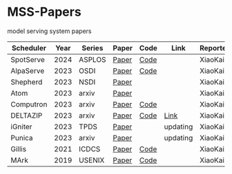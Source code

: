 # MSS-Papers
model serving system papers

| **Scheduler** | Year | **Series** | **Paper**                                                    | **Code**                                             | Link                                                         | Reporter |
| ------------- | ---- | ---------- | ------------------------------------------------------------ | ---------------------------------------------------- | ------------------------------------------------------------ | -------- |
| SpotServe     | 2024 | ASPLOS     | [Paper](https://arxiv.org/pdf/2311.15566.pdf)                | [Code](https://github.com/Hsword/SpotServe)          |                                                              | XiaoKai  |
| AlpaServe     | 2023 | OSDI       | [Paper](https://www.usenix.org/system/files/osdi23-li-zhuohan.pdf) | [Code](https://github.com/alpa-projects/mms)         |                                                              | XiaoKai  |
| Shepherd      | 2023 | NSDI       | [Paper](https://www.usenix.org/system/files/nsdi23-zhang-hong.pdf) |                                                      |                                                              | XiaoKai  |
| Atom          | 2023 | arxiv      | [Paper](https://arxiv.org/pdf/2310.19102.pdf)                |                                                      |                                                              | XiaoKai  |
| Computron     | 2023 | arxiv      | [Paper](https://arxiv.org/pdf/2306.13835.pdf)                | [Code](https://github.com/dlzou/computron)           |                                                              | XiaoKai  |
| DELTAZIP      | 2023 | arxiv      | [Paper](https://arxiv.org/pdf/2312.05215.pdf)                | [Code](https://github.com/eth-easl/deltazip)         | [Link](https://blog.csdn.net/qq_51802743/article/details/135395199) | XiaoKai  |
| iGniter       | 2023 | TPDS       | [Paper](https://arxiv.org/pdf/2211.01713.pdf)                |                                                      | updating                                                     | XiaoKai  |
| Punica        | 2023 | arxiv      | [Paper](https://arxiv.org/pdf/2310.18547.pdf)                |                                                      | updating                                                     | XiaoKai  |
| Gillis        | 2021 | ICDCS      | [Paper](https://www.cse.ust.hk/~weiwa/papers/gillis-icdcs21.pdf) | [Code](https://github.com/MincYu/gillis-open-source) |                                                              | XiaoKai  |
| MArk          | 2019 | USENIX     | [Paper](https://www.usenix.org/system/files/atc19-zhang-chengliang.pdf) | [Code](https://github.com/marcoszh/MArk-Project)     |                                                              | XiaoKai  |

